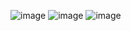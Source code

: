 ![image](https://github.com/user-attachments/assets/fc08f4c2-90af-4b11-9cde-113b8e3ae7aa)
![image](https://github.com/user-attachments/assets/25008841-2e99-418f-8710-4a7c1b584b49)
![image](https://github.com/user-attachments/assets/4da74b83-6c5d-4f39-b12d-688871aa7b50)
